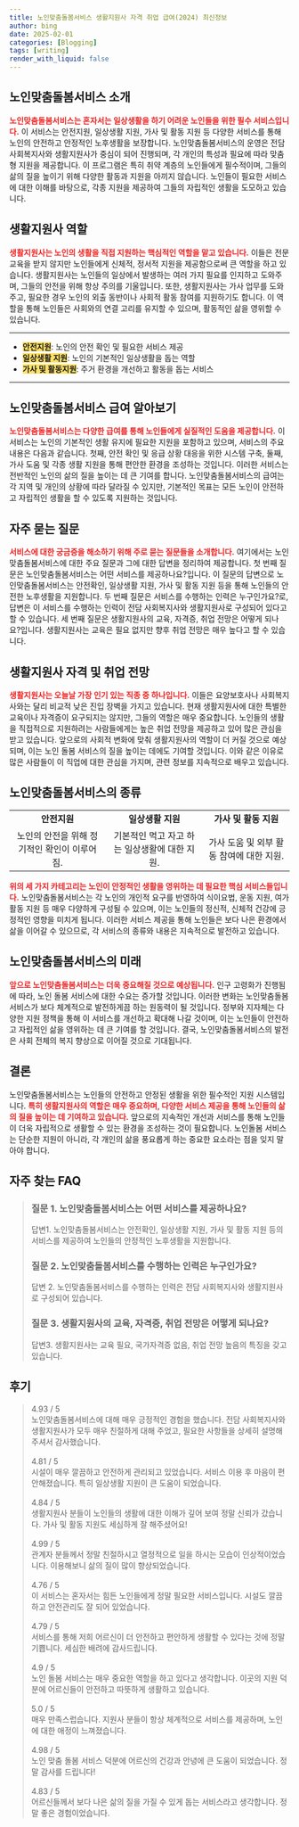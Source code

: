 ```yaml
---
title: 노인맞춤돌봄서비스 생활지원사 자격 취업 급여(2024) 최신정보
author: bing
date: 2025-02-01
categories: [Blogging]
tags: [writing]
render_with_liquid: false
---
```



<h2 id='노인맞춤돌봄서비스_소개'>노인맞춤돌봄서비스 소개</h2>

<p><b><span style="color: #ee2323;">노인맞춤돌봄서비스는 혼자서는 일상생활을 하기 어려운 노인들을 위한 필수 서비스입니다.</span></b> 이 서비스는 안전지원, 일상생활 지원, 가사 및 활동 지원 등 다양한 서비스를 통해 노인의 안전하고 안정적인 노후생활을 보장합니다. 노인맞춤돌봄서비스의 운영은 전담 사회복지사와 생활지원사가 중심이 되어 진행되며, 각 개인의 특성과 필요에 따라 맞춤형 지원을 제공합니다. 이 프로그램은 특히 취약 계층의 노인들에게 필수적이며, 그들의 삶의 질을 높이기 위해 다양한 활동과 지원을 아끼지 않습니다. 노인들이 필요한 서비스에 대한 이해를 바탕으로, 각종 지원을 제공하여 그들의 자립적인 생활을 도모하고 있습니다.</p>

<h2 id='생활지원사_역할'>생활지원사 역할</h2>

<p><b><span style="color: #ee2323;">생활지원사는 노인의 생활을 직접 지원하는 핵심적인 역할을 맡고 있습니다.</span></b> 이들은 전문 교육을 받지 않지만 노인들에게 신체적, 정서적 지원을 제공함으로써 큰 역할을 하고 있습니다. 생활지원사는 노인들의 일상에서 발생하는 여러 가지 필요를 인지하고 도와주며, 그들의 안전을 위해 항상 주의를 기울입니다. 또한, 생활지원사는 가사 업무를 도와주고, 필요한 경우 노인의 외출 동반이나 사회적 활동 참여를 지원하기도 합니다. 이 역할을 통해 노인들은 사회와의 연결 고리를 유지할 수 있으며, 활동적인 삶을 영위할 수 있습니다.</p>

<hr />

<ul>
    <li><b><span style="background-color: #ffe066;">안전지원</span></b>: 노인의 안전 확인 및 필요한 서비스 제공</li>
    <li><b><span style="background-color: #ffe066;">일상생활 지원</span></b>: 노인의 기본적인 일상생활을 돕는 역할</li>
    <li><b><span style="background-color: #ffe066;">가사 및 활동지원</span></b>: 주거 환경을 개선하고 활동을 돕는 서비스</li>
</ul>

<hr />

<h2 id='노인맞춤돌봄서비스_급여'>노인맞춤돌봄서비스 급여 알아보기</h2>

<p><b><span style="color: #ee2323;">노인맞춤돌봄서비스는 다양한 급여를 통해 노인들에게 실질적인 도움을 제공합니다.</span></b> 이 서비스는 노인의 기본적인 생활 유지에 필요한 지원을 포함하고 있으며, 서비스의 주요 내용은 다음과 같습니다. 첫째, 안전 확인 및 응급 상황 대응을 위한 시스템 구축, 둘째, 가사 도움 및 각종 생활 지원을 통해 편안한 환경을 조성하는 것입니다. 이러한 서비스는 전반적인 노인의 삶의 질을 높이는 데 큰 기여를 합니다. 노인맞춤돌봄서비스의 급여는 각 지역 및 개인의 상황에 따라 달라질 수 있지만, 기본적인 목표는 모든 노인이 안전하고 자립적인 생활을 할 수 있도록 지원하는 것입니다.</p>

<h2 id='자주_묻는_질문'>자주 묻는 질문</h2>

<p><b><span style="color: #ee2323;">서비스에 대한 궁금증을 해소하기 위해 주로 묻는 질문들을 소개합니다.</span></b> 여기에서는 노인맞춤돌봄서비스에 대한 주요 질문과 그에 대한 답변을 정리하여 제공합니다. 첫 번째 질문은 노인맞춤돌봄서비스는 어떤 서비스를 제공하나요?입니다. 이 질문의 답변으로 노인맞춤돌봄서비스는 안전확인, 일상생활 지원, 가사 및 활동 지원 등을 통해 노인들의 안전한 노후생활을 지원합니다. 두 번째 질문은 서비스를 수행하는 인력은 누구인가요?로, 답변은 이 서비스를 수행하는 인력이 전담 사회복지사와 생활지원사로 구성되어 있다고 할 수 있습니다. 세 번째 질문은 생활지원사의 교육, 자격증, 취업 전망은 어떻게 되나요?입니다. 생활지원사는 교육은 필요 없지만 향후 취업 전망은 매우 높다고 할 수 있습니다.</p>

<h2 id='생활지원사_자격'>생활지원사 자격 및 취업 전망</h2>

<p><b><span style="color: #ee2323;">생활지원사는 오늘날 가장 인기 있는 직종 중 하나입니다.</span></b> 이들은 요양보호사나 사회복지사와는 달리 비교적 낮은 진입 장벽을 가지고 있습니다. 현재 생활지원사에 대한 특별한 교육이나 자격증이 요구되지는 않지만, 그들의 역할은 매우 중요합니다. 노인들의 생활을 직접적으로 지원하려는 사람들에게는 높은 취업 전망을 제공하고 있어 많은 관심을 받고 있습니다. 앞으로의 사회적 변화에 맞춰 생활지원사의 역할이 더 커질 것으로 예상되며, 이는 노인 돌봄 서비스의 질을 높이는 데에도 기여할 것입니다. 이와 같은 이유로 많은 사람들이 이 직업에 대한 관심을 가지며, 관련 정보를 지속적으로 배우고 있습니다.</p>

<h2 id='노인맞춤돌봄서비스의_종류'>노인맞춤돌봄서비스의 종류</h2>

<table>
    <tr>
        <td style="text-align: center; height: 17px;"><b>안전지원</b></td>
        <td style="text-align: center; height: 17px;"><b>일상생활 지원</b></td>
        <td style="text-align: center; height: 17px;"><b>가사 및 활동 지원</b></td>
    </tr>
    <tr>
        <td style="text-align: center; height: 17px;">노인의 안전을 위해 정기적인 확인이 이루어짐.</td>
        <td style="text-align: center; height: 17px;">기본적인 먹고 자고 하는 일상생활에 대한 지원.</td>
        <td style="text-align: center; height: 17px;">가사 도움 및 외부 활동 참여에 대한 지원.</td>
    </tr>
</table>

<p><b><span style="color: #ee2323;">위의 세 가지 카테고리는 노인이 안정적인 생활을 영위하는 데 필요한 핵심 서비스들입니다.</span></b> 노인맞춤돌봄서비스는 각 노인의 개인적 요구를 반영하여 식이요법, 운동 지원, 여가 활동 지원 등 매우 다양하게 구성될 수 있으며, 이는 노인들의 정신적, 신체적 건강에 긍정적인 영향을 미치게 됩니다. 이러한 서비스 제공을 통해 노인들은 보다 나은 환경에서 삶을 이어갈 수 있으므로, 각 서비스의 종류와 내용은 지속적으로 발전하고 있습니다.</p>

<h2 id='노인맞춤돌봄서비스_미래'>노인맞춤돌봄서비스의 미래</h2>

<p><b><span style="color: #ee2323;">앞으로 노인맞춤돌봄서비스는 더욱 중요해질 것으로 예상됩니다.</span></b> 인구 고령화가 진행됨에 따라, 노인 돌봄 서비스에 대한 수요는 증가할 것입니다. 이러한 변화는 노인맞춤돌봄서비스가 보다 체계적으로 발전하게끔 하는 원동력이 될 것입니다. 정부와 지자체는 다양한 지원 정책을 통해 이 서비스를 개선하고 확대해 나갈 것이며, 이는 노인들이 안전하고 자립적인 삶을 영위하는 데 큰 기여를 할 것입니다. 결국, 노인맞춤돌봄서비스의 발전은 사회 전체의 복지 향상으로 이어질 것으로 기대됩니다.</p>

<h2 id='결론'>결론</h2>

<p>노인맞춤돌봄서비스는 노인들의 안전하고 안정된 생활을 위한 필수적인 지원 시스템입니다. <b><span style="color: #ee2323;">특히 생활지원사의 역할은 매우 중요하며, 다양한 서비스 제공을 통해 노인들의 삶의 질을 높이는 데 기여하고 있습니다.</span></b> 앞으로의 지속적인 개선과 서비스를 통해 노인들이 더욱 자립적으로 생활할 수 있는 환경을 조성하는 것이 필요합니다. 노인돌봄 서비스는 단순한 지원이 아니라, 각 개인의 삶을 풍요롭게 하는 중요한 요소라는 점을 잊지 말아야 합니다.</p>


<h2 id='자주_찾는_FAQ'>자주 찾는 FAQ</h2>
<div itemscope="" itemtype="https://schema.org/FAQPage"> 
<blockquote> 
<div itemscope="" itemprop="mainEntity" itemtype="https://schema.org/Question"> 
<h3 itemprop="name">질문 1. 노인맞춤돌봄서비스는 어떤 서비스를 제공하나요?</h3> 
<div itemscope="" itemprop="acceptedAnswer" itemtype="https://schema.org/Answer"> 
<span itemprop="text"> 
<p>답변1. 노인맞춤돌봄서비스는 안전확인, 일상생활 지원, 가사 및 활동 지원 등의 서비스를 제공하여 노인들의 안정적인 노후생활을 지원합니다.</p> 
</span> 
</div> 
</div> 

<div itemscope="" itemprop="mainEntity" itemtype="https://schema.org/Question"> 
<h3 itemprop="name">질문 2. 노인맞춤돌봄서비스를 수행하는 인력은 누구인가요?</h3> 
<div itemscope="" itemprop="acceptedAnswer" itemtype="https://schema.org/Answer"> 
<span itemprop="text"> 
<p>답변 2. 노인맞춤돌봄서비스를 수행하는 인력은 전담 사회복지사와 생활지원사로 구성되어 있습니다.</p> 
</span> 
</div> 
</div> 

<div itemscope="" itemprop="mainEntity" itemtype="https://schema.org/Question"> 
<h3 itemprop="name">질문 3. 생활지원사의 교육, 자격증, 취업 전망은 어떻게 되나요?</h3> 
<div itemscope="" itemprop="acceptedAnswer" itemtype="https://schema.org/Answer"> 
<span itemprop="text"> 
<p>답변3. 생활지원사는 교육 필요, 국가자격증 없음, 취업 전망 높음의 특징을 갖고 있습니다.</p> 
</span> 
</div> 
</div> 
</blockquote> 
</div>
<h2 id='후기'>후기</h2>
<div itemscope itemtype="https://schema.org/Product">
  <blockquote>
  <div itemprop="review" itemscope itemtype="https://schema.org/Review">
      <div itemprop="reviewRating" itemscope itemtype="https://schema.org/Rating"> <span itemprop="ratingValue">4.93</span> / <span itemprop="bestRating">5</span> </div>
      <span itemprop="reviewBody">노인맞춤돌봄서비스에 대해 매우 긍정적인 경험을 했습니다. 전담 사회복지사와 생활지원사가 모두 매우 친절하게 대해 주었고, 필요한 사항들을 상세히 설명해 주셔서 감사했습니다.</span>
  </div>
  <br>
  <div itemprop="review" itemscope itemtype="https://schema.org/Review">
      <div itemprop="reviewRating" itemscope itemtype="https://schema.org/Rating"> <span itemprop="ratingValue">4.81</span> / <span itemprop="bestRating">5</span> </div>
      <span itemprop="reviewBody">시설이 매우 깔끔하고 안전하게 관리되고 있었습니다. 서비스 이용 후 마음이 편안해졌습니다. 특히 일상생활 지원이 큰 도움이 되었습니다.</span>
  </div>
  <br>
  <div itemprop="review" itemscope itemtype="https://schema.org/Review">
      <div itemprop="reviewRating" itemscope itemtype="https://schema.org/Rating"> <span itemprop="ratingValue">4.84</span> / <span itemprop="bestRating">5</span> </div>
      <span itemprop="reviewBody">생활지원사 분들이 노인들의 생활에 대한 이해가 깊어 보여 정말 신뢰가 갔습니다. 가사 및 활동 지원도 세심하게 잘 해주셨어요!</span>
  </div>
  <br>
  <div itemprop="review" itemscope itemtype="https://schema.org/Review">
      <div itemprop="reviewRating" itemscope itemtype="https://schema.org/Rating"> <span itemprop="ratingValue">4.99</span> / <span itemprop="bestRating">5</span> </div>
      <span itemprop="reviewBody">관계자 분들께서 정말 친절하시고 열정적으로 일을 하시는 모습이 인상적이었습니다. 이용해보니 삶의 질이 많이 향상되었습니다.</span>
  </div>
  <br>
  <div itemprop="review" itemscope itemtype="https://schema.org/Review">
      <div itemprop="reviewRating" itemscope itemtype="https://schema.org/Rating"> <span itemprop="ratingValue">4.76</span> / <span itemprop="bestRating">5</span> </div>
      <span itemprop="reviewBody">이 서비스는 혼자서는 힘든 노인들에게 정말 필요한 서비스입니다. 시설도 깔끔하고 안전관리도 잘 되어 있었습니다.</span>
  </div>
  <br>
  <div itemprop="review" itemscope itemtype="https://schema.org/Review">
      <div itemprop="reviewRating" itemscope itemtype="https://schema.org/Rating"> <span itemprop="ratingValue">4.79</span> / <span itemprop="bestRating">5</span> </div>
      <span itemprop="reviewBody">서비스를 통해 저희 어르신이 더 안전하고 편안하게 생활할 수 있다는 것에 정말 기쁩니다. 세심한 배려에 감사드립니다.</span>
  </div>
  <br>
  <div itemprop="review" itemscope itemtype="https://schema.org/Review">
      <div itemprop="reviewRating" itemscope itemtype="https://schema.org/Rating"> <span itemprop="ratingValue">4.9</span> / <span itemprop="bestRating">5</span> </div>
      <span itemprop="reviewBody">노인 돌봄 서비스는 매우 중요한 역할을 하고 있다고 생각합니다. 이곳의 지원 덕분에 어르신들이 안전하고 따뜻하게 생활하고 있습니다.</span>
  </div>
  <br>
  <div itemprop="review" itemscope itemtype="https://schema.org/Review">
      <div itemprop="reviewRating" itemscope itemtype="https://schema.org/Rating"> <span itemprop="ratingValue">5.0</span> / <span itemprop="bestRating">5</span> </div>
      <span itemprop="reviewBody">매우 만족스럽습니다. 지원사 분들이 항상 체계적으로 서비스를 제공하며, 노인에 대한 애정이 느껴졌습니다.</span>
  </div>
  <br>
  <div itemprop="review" itemscope itemtype="https://schema.org/Review">
      <div itemprop="reviewRating" itemscope itemtype="https://schema.org/Rating"> <span itemprop="ratingValue">4.98</span> / <span itemprop="bestRating">5</span> </div>
      <span itemprop="reviewBody">노인 맞춤 돌봄 서비스 덕분에 어르신의 건강과 안녕에 큰 도움이 되었습니다. 정말 감사를 드립니다!</span>
  </div>
  <br>
  <div itemprop="review" itemscope itemtype="https://schema.org/Review">
      <div itemprop="reviewRating" itemscope itemtype="https://schema.org/Rating"> <span itemprop="ratingValue">4.83</span> / <span itemprop="bestRating">5</span> </div>
      <span itemprop="reviewBody">어르신들께서 보다 나은 삶의 질을 가질 수 있게 돕는 서비스라고 생각합니다. 정말 좋은 경험이었습니다.</span>
  </div>
  </blockquote>
</div>

